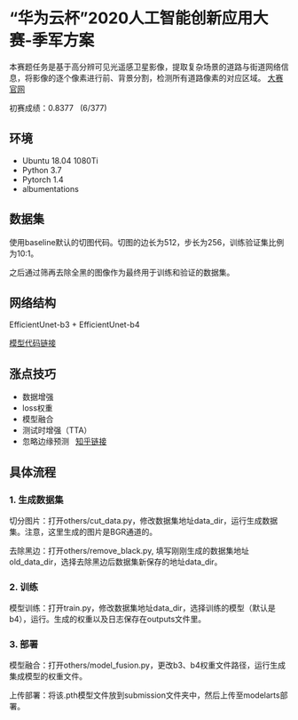 # “华为云杯”2020人工智能创新应用大赛-季军方案

本赛题任务是基于高分辨可见光遥感卫星影像，提取复杂场景的道路与街道网络信息，将影像的逐个像素进行前、背景分割，检测所有道路像素的对应区域。
[大赛官网](https://competition.huaweicloud.com/information/1000041322/circumstance)

初赛成绩：0.8377 &nbsp; (6/377)

## 环境
* Ubuntu 18.04 1080Ti
* Python 3.7
* Pytorch 1.4
* albumentations

## 数据集
使用baseline默认的切图代码。切图的边长为512，步长为256，训练验证集比例为10:1。

之后通过筛再去除全黑的图像作为最终用于训练和验证的数据集。

## 网络结构
EfficientUnet-b3 + EfficientUnet-b4

[模型代码链接](https://github.com/zhoudaxia233/EfficientUnet-PyTorch)

## 涨点技巧
* 数据增强
* loss权重
* 模型融合
* 测试时增强（TTA）
* 忽略边缘预测 &nbsp; [知乎链接](https://zhuanlan.zhihu.com/p/158769096)

## 具体流程
### 1. 生成数据集
切分图片：打开others/cut_data.py，修改数据集地址data_dir，运行生成数据集。注意，这里生成的图片是BGR通道的。

去除黑边：打开others/remove_black.py, 填写刚刚生成的数据集地址old_data_dir，选择去除黑边后数据集新保存的地址data_dir。

### 2. 训练
模型训练：打开train.py，修改数据集地址data_dir，选择训练的模型（默认是b4），运行。生成的权重以及日志保存在outputs文件里。

### 3. 部署
模型融合：打开others/model_fusion.py，更改b3、b4权重文件路径，运行生成集成模型的权重文件。

上传部署：将该.pth模型文件放到submission文件夹中，然后上传至modelarts部署。

